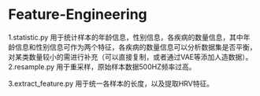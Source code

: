 # Feature-Engineering
1.statistic.py 用于统计样本的年龄信息，性别信息，各疾病的数量信息，其中年龄信息和性别信息可作为两个特征，各疾病的数量信息可以分析数据集是否平衡，对某类数量较小的需进行补充（可以直接复制，或者通过VAE等添加人造数据）。
2.resample.py 用于重采样，原始样本数据500HZ频率过高。

3.extract_feature.py 用于统一各样本的长度，以及提取HRV特征。
